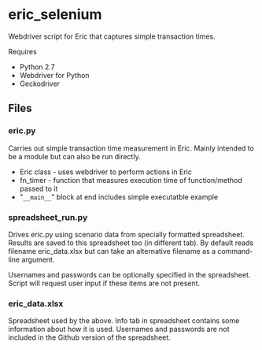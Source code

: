 # eric_selenium
Webdriver script for Eric that captures simple transaction times.

Requires

- Python 2.7
- Webdriver for Python
- Geckodriver

## Files

### eric.py
Carries out simple transaction time measurement in Eric. Mainly intended to be a module but can also be run directly.

- Eric class - uses webdriver to perform actions in Eric
- fn_timer - function that measures execution time of function/method passed to it
- "```__main__```" block at end includes simple executatble example

### spreadsheet_run.py
Drives eric.py using scenario data from specially formatted spreadsheet. Results are saved to this spreadsheet too (in different tab). By default reads filename eric_data.xlsx but can take an alternative filename as a command-line argument.

Usernames and passwords can be optionally specified in the spreadsheet. Script will request user input if these items are not present.

### eric_data.xlsx
Spreadsheet used by the above. Info tab in spreadsheet contains some information about how it is used. Usernames and passwords are not included in the Github version of the spreadsheet.
